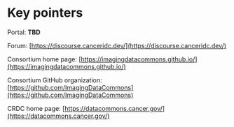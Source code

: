 # Key pointers

Portal: **TBD**

Forum: [https://discourse.canceridc.dev/](https://discourse.canceridc.dev/)

Consortium home page: [https://imagingdatacommons.github.io/](https://imagingdatacommons.github.io/)

Consortium GitHub organization: [https://github.com/ImagingDataCommons](https://github.com/ImagingDataCommons)

CRDC home page: [https://datacommons.cancer.gov/](https://datacommons.cancer.gov/)



